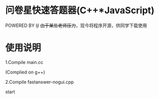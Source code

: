 # 问卷星快速答题器(C++*JavaScript)
 POWERED BY ljl
~~由于某些老师压力~~，现今将程序开源，供同学下载使用
# 使用说明
1.Compile main.cc

(Complied on g++)

2.Compile fastanswer-nogui.cpp

start 
